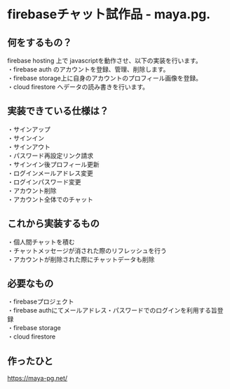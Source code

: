 # firebaseチャット試作品 - maya.pg.

## 何をするもの？

firebase hosting 上で javascriptを動作させ、以下の実装を行います。<br>
・firebase auth のアカウントを登録、管理、削除します。<br>
・firebase storage上に自身のアカウントのプロフィール画像を登録。<br>
・cloud firestore へデータの読み書きを行います。<br>

## 実装できている仕様は？

・サインアップ<br>
・サインイン<br>
・サインアウト<br>
・パスワード再設定リンク請求<br>
・サインイン後プロフィール更新<br>
・ログインメールアドレス変更<br>
・ログインパスワード変更<br>
・アカウント削除<br>
・アカウント全体でのチャット<br>

## これから実装するもの

・個人間チャットを積む<br>
・チャットメッセージが消された際のリフレッシュを行う<br>
・アカウントが削除された際にチャットデータも削除<br>

## 必要なもの

・firebaseプロジェクト<br>
・firebase authにてメールアドレス・パスワードでのログインを利用する旨登録<br>
・firebase storage<br>
・cloud firestore<br>

## 作ったひと

https://maya-pg.net/

